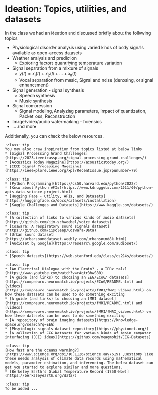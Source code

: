 # Ideation: Topics, utilities, and datasets

In the class we had an ideation and discussed briefly about the following topics.

* Physiological disorder analysis using varied kinds of body signals available as open-access datasets
* Weather analysis and prediction
    * Exploring factors quantifying temperature variation
* Signal separation from a mixture of signals
    * $y(t) = x_1(t) + x_2(t) + … + x_n(t)$
    * Vocal separation from music, Signal and noise (denosing, or signal enhancement)
* Signal generation - signal synthesis
    * Speech synthesis 
    * Music synthesis
* Signal compression
    * Signal modeling, Analyzing parameters, Impact of quantization, Packet loss, Reconstruction
* Image/video/audio watermarking - forensics  
* … and more 

Additionally, you can check the below resources.

`````{admonition} Inspiration
:class: tip
You may also draw inspiration from topics listed at below links
* [Signal Processing Grand Challenges](https://2023.ieeeicassp.org/signal-processing-grand-challenges/)
* [Acoustics Today Magazine](https://acousticstoday.org/)
* [IEEE Signal Processing Magazine](https://ieeexplore.ieee.org/xpl/RecentIssue.jsp?punumber=79)
`````

`````{admonition} Utilities
:class: tip
* [Python Programming](https://cs50.harvard.edu/python/2022/)
* [Know about Python APIs](https://www.kdnuggets.com/2021/09/python-apis-data-science-project.html)
* [Hugging Face - Utility, APIs, and Datasets](https://huggingface.co/docs/datasets/installation)
* [Kaggle Challenges and Datasets](https://www.kaggle.com/datasets/)
`````

`````{admonition} Audio Datasets
:class: tip
* [A collection of links to various kinds of audio datasets](https://github.com/jim-schwoebel/voice_datasets)
* [Coswara: A respiratory sound signals dataset](https://github.com/iiscleap/Coswara-Data)
* [Urban sound dataset](https://urbansounddataset.weebly.com/urbansound8k.html)
* [Audioset by Google](https://research.google.com/audioset/)
`````

`````{admonition} Speech Datasets
:class: tip
* [Speech datasets](https://web.stanford.edu/class/cs224s/datasets/)
`````

`````{admonition} Brain Imaging Datasets
:class: tip
* [An Electrical Dialogue with the Brain? - a TEDx talk](https://www.youtube.com/watch?v=rAqtrBhwS80)
* [A guide (and links) to choosing an EEG/ECoG/ datasets](https://compneuro.neuromatch.io/projects/ECoG/README.html) and [videos](https://compneuro.neuromatch.io/projects/fMRI/fMRI_videos.html) on how these datasets can be used to do something exciting
* [A guide (and links) to choosing an fMRI dataset](https://compneuro.neuromatch.io/projects/fMRI/README.html) and [videos](https://compneuro.neuromatch.io/projects/fMRI/fMRI_videos.html) on how these datasets can be used to do something exciting
* [A repository of brain imaging datasets](https://knowledge-space.org/search?q=EEG)
* [Phsyiologic signals dataset repository](https://physionet.org/)
* [A collection of EEG Datasets for various kinds of brain-computer interfacing (BCI) ideas](https://github.com/meagmohit/EEG-Datasets)
`````

`````{admonition}  Climate Monitoring
:class: tip
[How fast are the oceans warming?](https://www.science.org/doi/10.1126/science.aav7619) Questions like these needs analysis of climate data records using mathematical models, parameter estimation, and inferencing. The below dataset can get you started to explore similar and more questions.
* [Berkeley Earth's Global Temperature Record (1750-Now)](https://berkeleyearth.org/data/)
`````

`````{admonition}  More
:class: tip
To be added ...
`````
